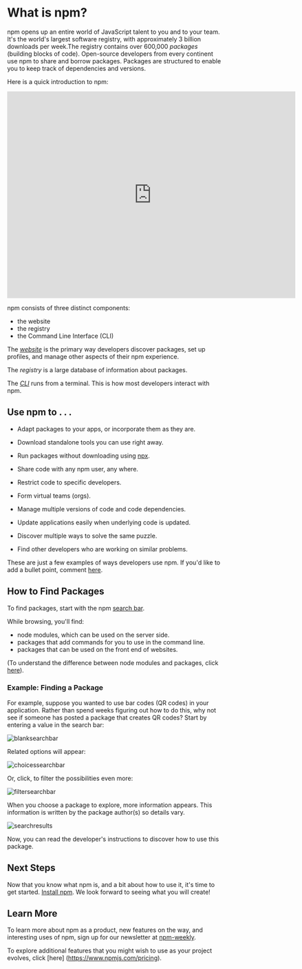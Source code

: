 <!--
title: 01 - What is npm?
featured: true
-->
# What is npm?

npm opens up an entire world of JavaScript talent to you and to your team. It's the world's largest software registry, with approximately 3 billion downloads per week.The registry contains over 600,000 _packages_ (building blocks of code).  Open-source developers from every continent use npm to share and borrow packages. Packages are structured to enable you to keep track of dependencies and versions. 

Here is a quick introduction to npm:

<iframe width="670" height="480" src="https://www.youtube.com/embed/x03fjb2VlGY" frameborder="0" allowfullscreen></iframe>

npm consists of three distinct components:

*  the website
*  the registry
*  the Command Line Interface (CLI)

The [*website*](https://npmjs.com) is the primary way developers discover packages, set up profiles, and manage other aspects of their npm experience.

The *registry* is a large database of information about packages.

The [*CLI*](https://docs.npmjs.com/cli/npm) runs from a terminal. This is how most developers interact with npm.

## Use npm to . . . 

* Adapt packages to your apps, or incorporate them as they are.

* Download standalone tools you can use right away.

* Run packages without downloading using [npx](https://www.npmjs.com/package/npx).

* Share code with any npm user, any where.

* Restrict code to specific developers.

* Form virtual teams (orgs).

* Manage multiple versions of code and code dependencies.

* Update applications easily when underlying code is updated.

* Discover multiple ways to solve the same puzzle. 

* Find other developers who are working on similar problems.  

These are just a few examples of ways developers use npm. If you'd like to add a bullet point, comment [here](https://github.com/npm/docs/issues/944).   

## How to Find Packages

To find packages, start with the npm [search bar](https://www.npmjs.com).

While browsing, you'll find:

*  node modules, which can be used on the server side.
*  packages that add commands for you to use in the command line.
*  packages that can be used on the front end of websites.  

(To understand the difference between node modules and packages, click [here](https://docs.npmjs.com/getting-started/packages)).

### Example: Finding a Package

For example, suppose you wanted to use bar codes (QR codes) in your application. Rather than spend weeks figuring out how to do this, why not see if someone has posted a package that creates QR codes? Start by entering a value in the search bar:

![blanksearchbar](/images/search-bar-qr-scanner-what-is-npm.png)

Related options will appear:

![choicessearchbar](/images/search-results-qr-what-is-npm.png)

Or, click, to filter the possibilities even more:

![filtersearchbar](/images/search-qr-what-is-npm.png)

When you choose a package to explore, more information appears. This information is written by the package author(s) so details vary.

![searchresults](/images/page-results-qr-scanner-what-is-npm.png)

Now, you can read the developer's instructions to discover how to use this package.

## Next Steps

Now that you know what npm is, and a bit about how to use it, it's time to get started.  [Install npm](https://docs.npmjs.com/getting-started/installing-node). We look forward to seeing what you will create!

## Learn More

To learn more about npm as a product, new features on the way, and interesting uses of npm, sign up for our newsletter at [npm-weekly](https://www.npmjs.com/npm-weekly).

To explore additional features that you might wish to use as your project evolves, click [here] (https://www.npmjs.com/pricing).

